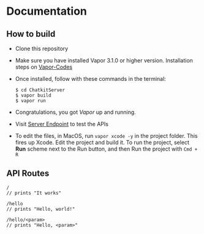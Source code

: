 # Documentation

## How to build

* Clone this repository

* Make sure you have installed Vapor 3.1.0 or higher version. Installation steps on  [Vapor-Codes](https://docs.vapor.codes/3.0/install/macos)

* Once installed, follow with these commands in the terminal:

    ```
    $ cd ChatkitServer
    $ vapor build
    $ vapor run
    ```

* Congratulations, you got *Vapor* up and running.

* Visit [Server Endpoint](http://localhost:8080) to test the APIs

* To edit the files, in MacOS, run `vapor xcode -y` in the project folder. This fires up Xcode.
Edit the project and build it.
To run the project, select **Run** scheme next to the Run button, and then Run the project with `Cmd + R`


## API Routes

```
/
// prints "It works"
```

```
/hello
// prints "Hello, world!"
```
```
/hello/<param>
// prints "Hello, <param>"
 ```

